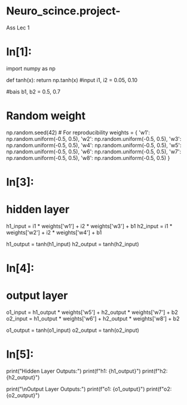 # Neuro_scince.project-
Ass  Lec 1
# In[1]:


import numpy as np

def tanh(x):
    return np.tanh(x)
#input
i1, i2 = 0.05, 0.10

#bais
b1, b2 = 0.5, 0.7

# Random weight 
np.random.seed(42)  # For reproducibility
weights = {
    'w1': np.random.uniform(-0.5, 0.5),
    'w2': np.random.uniform(-0.5, 0.5),
    'w3': np.random.uniform(-0.5, 0.5),
    'w4': np.random.uniform(-0.5, 0.5),
    'w5': np.random.uniform(-0.5, 0.5),
    'w6': np.random.uniform(-0.5, 0.5),
    'w7': np.random.uniform(-0.5, 0.5),
    'w8': np.random.uniform(-0.5, 0.5)
}



# In[3]:


# hidden layer 
h1_input = i1 * weights['w1'] + i2 * weights['w3'] + b1
h2_input = i1 * weights['w2'] + i2 * weights['w4'] + b1

h1_output = tanh(h1_input)
h2_output = tanh(h2_input)


# In[4]:


# output layer 
o1_input = h1_output * weights['w5'] + h2_output * weights['w7'] + b2
o2_input = h1_output * weights['w6'] + h2_output * weights['w8'] + b2

o1_output = tanh(o1_input)
o2_output = tanh(o2_input)


# In[5]:


print("Hidden Layer Outputs:")
print(f"h1: {h1_output}")
print(f"h2: {h2_output}")

print("\nOutput Layer Outputs:")
print(f"o1: {o1_output}")
print(f"o2: {o2_output}")

